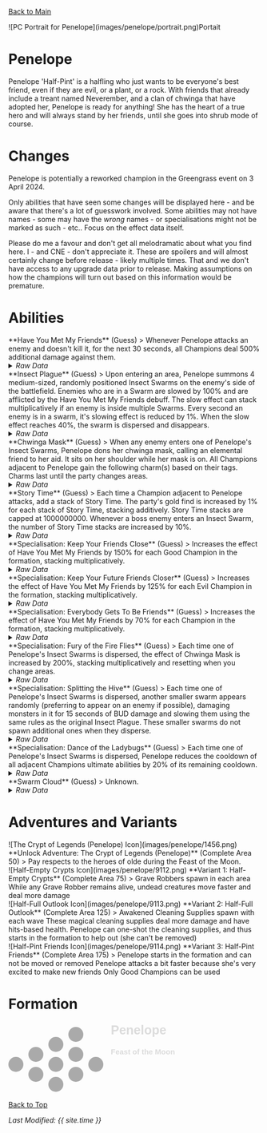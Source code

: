 [Back to Main](index.md)

<span class="championPortraitsRow">
    <span class="championPortraitsImage">
        ![PC Portrait for Penelope](images/penelope/portrait.png)Portait
    </span>
</span>

# Penelope

Penelope 'Half-Pint' is a halfling who just wants to be everyone's best friend, even if they are evil, or a plant, or a rock. With friends that already include a treant named Neverember, and a clan of chwinga that have adopted her, Penelope is ready for anything! She has the heart of a true hero and will always stand by her friends, until she goes into shrub mode of course.

# Changes

Penelope is potentially a reworked champion in the Greengrass event on 3 April 2024.

Only abilities that have seen some changes will be displayed here - and be aware that there's a lot of guesswork involved. Some abilities may not have names - some may have the *wrong* names - or specialisations might not be marked as such - etc.. Focus on the effect data itself.

Please do me a favour and don't get all melodramatic about what you find here. I - and CNE - don't appreciate it. These are spoilers and will almost certainly change before release - likely multiple times. That and we don't have access to any upgrade data prior to release. Making assumptions on how the champions will turn out based on this information would be premature.

# Abilities

<div markdown="1" class="abilityBorder"><div markdown="1" class="abilityBorderInner">
**Have You Met My Friends** (Guess)
> Whenever Penelope attacks an enemy and doesn't kill it, for the next 30 seconds, all Champions deal 500% additional damage against them.
<details><summary><em>Raw Data</em></summary>
<p>
<pre>
{
    "id": 1905,
    "flavour_text": "",
    "description": {
        "desc": "Whenever Penelope attacks an enemy and doesn't kill it, for the next 30 seconds, all Champions deal $(amount)% additional damage against them."
    },
    "effect_keys": [
        {
            "off_when_benched": true,
            "effect_string": "penelope_have_you_met_my_friends_v2,500",
            "debuffing_attack_ids": [
                334
            ],
            "debuff_effects": [
                {
                    "effect_string": "increase_monster_damage,$amount",
                    "active_graphic_id": 664,
                    "active_graphic_x": 0,
                    "active_graphic_y": -40,
                    "for_time": 30,
                    "time_stack_type": "time_reset",
                    "stack_across_effects": true,
                    "use_collection_source": true
                }
            ]
        }
    ],
    "requirements": "",
    "graphic_id": 9105,
    "large_graphic_id": 9104,
    "properties": {
        "is_formation_ability": true,
        "owner_use_outgoing_description": true,
        "retain_on_slot_changed": true
    }
}
</pre>
</p>
</details>
</div></div>

<div markdown="1" class="abilityBorder"><div markdown="1" class="abilityBorderInner">
**Insect Plague** (Guess)
> Upon entering an area, Penelope summons 4 medium-sized, randomly positioned Insect Swarms on the enemy's side of the battlefield. Enemies who are in a Swarm are slowed by 100% and are afflicted by the Have You Met My Friends debuff. The slow effect can stack multiplicatively if an enemy is inside multiple Swarms. Every second an enemy is in a swarm, it's slowing effect is reduced by 1%. When the slow effect reaches 40%, the swarm is dispersed and disappears.
<details><summary><em>Raw Data</em></summary>
<p>
<pre>
{
    "id": 1906,
    "flavour_text": "",
    "description": {
        "desc": "Upon entering an area, Penelope summons 4 medium-sized, randomly positioned Insect Swarms on the enemy's side of the battlefield. Enemies who are in a Swarm are slowed by $(amount)% and are afflicted by the Have You Met My Friends debuff. The slow effect can stack multiplicatively if an enemy is inside multiple Swarms. Every second an enemy is in a swarm, it's slowing effect is reduced by $(slow_reduction_per_second)%. When the slow effect reaches $(min_slow_amount)%, the swarm is dispersed and disappears."
    },
    "effect_keys": [
        {
            "off_when_benched": true,
            "show_description": false,
            "effect_string": "penelope_insect_plague,100",
            "slow_reduction_per_second": 1,
            "min_slow_amount": 40,
            "aoe_radius": 150,
            "debuff_effects": [
                {
                    "effect_string": "monster_speed_reduce,0",
                    "amount_expr": "upgrade_amount(14700,0)",
                    "use_collection_source": false
                }
            ]
        },
        {
            "off_when_benched": true,
            "show_description": false,
            "effect_string": "penelope_insect_plague,100",
            "slow_reduction_per_second": 1,
            "min_slow_amount": 40,
            "aoe_radius": 150,
            "debuff_effects": [
                {
                    "effect_string": "monster_speed_reduce,0",
                    "amount_expr": "upgrade_amount(14700,1)",
                    "use_collection_source": false
                }
            ]
        },
        {
            "off_when_benched": true,
            "show_description": false,
            "effect_string": "penelope_insect_plague,100",
            "slow_reduction_per_second": 1,
            "min_slow_amount": 40,
            "aoe_radius": 150,
            "debuff_effects": [
                {
                    "effect_string": "monster_speed_reduce,0",
                    "amount_expr": "upgrade_amount(14700,2)",
                    "use_collection_source": false
                }
            ]
        },
        {
            "off_when_benched": true,
            "show_description": false,
            "effect_string": "penelope_insect_plague,100",
            "slow_reduction_per_second": 1,
            "min_slow_amount": 40,
            "aoe_radius": 150,
            "debuff_effects": [
                {
                    "effect_string": "monster_speed_reduce,0",
                    "amount_expr": "upgrade_amount(14700,3)",
                    "use_collection_source": false
                }
            ]
        }
    ],
    "requirements": "",
    "graphic_id": 0,
    "large_graphic_id": 0,
    "properties": {
        "is_formation_ability": true,
        "formation_circle_icon": false,
        "indexed_effect_properties": true,
        "per_effect_index_bonuses": true,
        "retain_on_slot_changed": true
    }
}
</pre>
</p>
</details>
</div></div>

<div markdown="1" class="abilityBorder"><div markdown="1" class="abilityBorderInner">
**Chwinga Mask** (Guess)
> When any enemy enters one of Penelope's Insect Swarms, Penelope dons her chwinga mask, calling an elemental friend to her aid. It sits on her shoulder while her mask is on. All Champions adjacent to Penelope gain the following charm(s) based on their tags. Charms last until the party changes areas.
<details><summary><em>Raw Data</em></summary>
<p>
<pre>
{
    "id": 1907,
    "flavour_text": "",
    "description": {
        "desc": "When any enemy enters one of Penelope's Insect Swarms, Penelope dons her chwinga mask, calling an elemental friend to her aid. It sits on her shoulder while her mask is on. All Champions adjacent to Penelope gain the following charm(s) based on their tags. Charms last until the party changes areas."
    },
    "effect_keys": [
        {
            "show_description": false,
            "effect_string": "penelope_chwinga_mask_v2",
            "buff_indicies": [
                1,
                2,
                3,
                4,
                5,
                6,
                7,
                8
            ]
        },
        {
            "apply_manually": true,
            "effect_string": "heal,100",
            "targets": [
                "adj"
            ],
            "filter_targets": [
                {
                    "type": "hero_expr",
                    "hero_expr": "HasTag(`tanking`)"
                }
            ],
            "amount_updated_listeners": [
                "slot_changed"
            ],
            "override_key_desc": "Healing Charm - Penelope heals $target for $amount every second"
        },
        {
            "apply_manually": true,
            "effect_string": "hero_dps_multiplier_mult,400",
            "targets": [
                "all"
            ],
            "amount_func": "mult",
            "stack_func": "per_hero_attribute",
            "per_hero_expr": "HasTag(`healing`) || HasTag(`support`) || HasTag(`gold`)",
            "per_hero_targets": [
                "adj"
            ],
            "amount_updated_listeners": [
                "slot_changed"
            ],
            "use_computed_amount_for_description": true,
            "override_key_desc": "Tools for the Job Charm - Penelope increases the damage of all Champions by $amount%"
        },
        {
            "apply_manually": true,
            "effect_string": "do_nothing",
            "stack_func": "per_hero_attribute",
            "per_hero_expr": "HasTag(`healing`) || HasTag(`support`) || HasTag(`gold`)",
            "per_hero_targets": [
                "adj"
            ]
        },
        {
            "apply_manually": true,
            "show_description": false,
            "effect_string": "do_nothing",
            "stack_func": "per_hero_attribute",
            "per_hero_expr": "HasTag(`tanking`)",
            "per_hero_targets": [
                "adj"
            ]
        },
        {
            "apply_manually": true,
            "show_description": false,
            "effect_string": "expression_on_trigger,slot_changed",
            "triggers": [
                {
                    "name": "on_broadcast_trigger",
                    "params": [
                        "penelope_chwinga_applied"
                    ]
                }
            ],
            "per_trigger_expr": "BroadcastTrigger(`penelope_support_trigger`, GetUpgradeStacks(14701, 3)) && BroadcastTrigger(`penelope_tanking_trigger`, GetUpgradeStacks(14701, 4))"
        },
        {
            "apply_manually": true,
            "show_description": false,
            "effect_string": "do_nothing",
            "active_graphic_id": 9098,
            "active_graphic_y": -40,
            "max_stacks": 6,
            "active_graphic_frame_from_stacks": true,
            "more_triggers": [
                {
                    "trigger": "on_broadcast_stacks,penelope_support_trigger",
                    "action": {
                        "type": "set_stacks"
                    }
                }
            ]
        },
        {
            "apply_manually": true,
            "show_description": false,
            "effect_string": "do_nothing",
            "active_graphic_id": 9097,
            "active_graphic_y": -40,
            "max_stacks": 6,
            "active_graphic_frame_from_stacks": true,
            "more_triggers": [
                {
                    "trigger": "on_broadcast_stacks,penelope_tanking_trigger",
                    "action": {
                        "type": "set_stacks"
                    }
                }
            ]
        },
        {
            "apply_manually": true,
            "show_description": false,
            "effect_string": "hero_graphic_override",
            "skin_property_prefix": "chwinga",
            "override_graphic_id": 9095,
            "active_graphic_id": 9096,
            "active_graphic_y": -40
        }
    ],
    "requirements": "",
    "graphic_id": 9107,
    "large_graphic_id": 9106,
    "properties": {
        "is_formation_ability": true,
        "indexed_effect_properties": true,
        "per_effect_index_bonuses": true,
        "retain_on_slot_changed": true
    }
}
</pre>
</p>
</details>
</div></div>

<div markdown="1" class="abilityBorder"><div markdown="1" class="abilityBorderInner">
**Story Time** (Guess)
> Each time a Champion adjacent to Penelope attacks, add a stack of Story Time. The party's gold find is increased by 1% for each stack of Story Time, stacking additively. Story Time stacks are capped at 1000000000. Whenever a boss enemy enters an Insect Swarm, the number of Story Time stacks are increased by 10%.
<details><summary><em>Raw Data</em></summary>
<p>
<pre>
{
    "id": 1908,
    "flavour_text": "",
    "description": {
        "desc": "Each time a Champion adjacent to Penelope attacks, add a stack of Story Time. The party's gold find is increased by $(not_buffed amount)% for each stack of Story Time, stacking additively. Story Time stacks are capped at $(max_stacks). Whenever a boss enemy enters an Insect Swarm, the number of Story Time stacks are increased by $(boss_percent)%."
    },
    "effect_keys": [
        {
            "effect_string": "gold_multiplier_mult,1",
            "max_stacks": 1000000000,
            "boss_percent": 10,
            "more_triggers": [
                {
                    "trigger": "on_broadcast_stacks,penelope_adj_attack",
                    "action": {
                        "type": "add_stacks"
                    }
                },
                {
                    "trigger": "on_broadcast_stacks,penelope_boss_entered_swarm",
                    "action": {
                        "type": "add_percent",
                        "percent": 10
                    }
                }
            ],
            "stacks_multiply": false,
            "show_bonus": true,
            "stack_title": "Story Time Stacks"
        },
        {
            "show_description": false,
            "effect_string": "stacks_data_binder_safe",
            "index": 0,
            "stat_name": "penelope_story_time_stacks",
            "is_instanced_stat": true,
            "use_stat_defs": true
        },
        {
            "show_description": false,
            "effect_string": "broadcast_on_trigger,penelope_adj_attack,hero_targeted_by_effect_attacked",
            "targets": [
                "adj"
            ]
        }
    ],
    "requirements": "",
    "graphic_id": 0,
    "large_graphic_id": 0,
    "properties": {
        "is_formation_ability": true,
        "formation_circle_icon": false,
        "indexed_effect_properties": true,
        "per_effect_index_bonuses": true,
        "retain_on_slot_changed": true
    }
}
</pre>
</p>
</details>
</div></div>

<div markdown="1" class="abilityBorder"><div markdown="1" class="abilityBorderInner">
**Specialisation: Keep Your Friends Close** (Guess)
> Increases the effect of Have You Met My Friends by 150% for each Good Champion in the formation, stacking multiplicatively.
<details><summary><em>Raw Data</em></summary>
<p>
<pre>
{
    "id": 1909,
    "flavour_text": "",
    "description": {
        "desc": "Increases the effect of Have You Met My Friends by $(amount)% for each Good Champion in the formation, stacking multiplicatively."
    },
    "effect_keys": [
        {
            "show_description": false,
            "off_when_benched": true,
            "outgoing_buffs": false,
            "effect_string": "pre_stack_amount,150"
        },
        {
            "effect_string": "buff_upgrade_by_tag_mult,0,good,14699",
            "amount_expr": "upgrade_amount(14703,0)",
            "show_bonus": true,
            "stacks_multiply": true,
            "stack_title": "Good Champions"
        }
    ],
    "requirements": "",
    "graphic_id": 0,
    "large_graphic_id": 0,
    "properties": {
        "is_formation_ability": true,
        "owner_use_outgoing_description": true,
        "type": "upgrade",
        "formation_circle_icon": false,
        "indexed_effect_properties": true,
        "per_effect_index_bonuses": true,
        "default_bonus_index": 0,
        "spec_option_post_apply_info": "Good Champions in Formation: $num_stacks___2"
    }
}
</pre>
</p>
</details>
</div></div>

<div markdown="1" class="abilityBorder"><div markdown="1" class="abilityBorderInner">
**Specialisation: Keep Your Future Friends Closer** (Guess)
> Increases the effect of Have You Met My Friends by 125% for each Evil Champion in the formation, stacking multiplicatively.
<details><summary><em>Raw Data</em></summary>
<p>
<pre>
{
    "id": 1910,
    "flavour_text": "",
    "description": {
        "desc": "Increases the effect of Have You Met My Friends by $(amount)% for each Evil Champion in the formation, stacking multiplicatively."
    },
    "effect_keys": [
        {
            "show_description": false,
            "off_when_benched": true,
            "outgoing_buffs": false,
            "effect_string": "pre_stack_amount,125"
        },
        {
            "effect_string": "buff_upgrade_by_tag_mult,0,evil,14699",
            "amount_expr": "upgrade_amount(14704,0)",
            "show_bonus": true,
            "stacks_multiply": true,
            "stack_title": "Evil Champions"
        }
    ],
    "requirements": "",
    "graphic_id": 0,
    "large_graphic_id": 0,
    "properties": {
        "is_formation_ability": true,
        "owner_use_outgoing_description": true,
        "type": "upgrade",
        "formation_circle_icon": false,
        "indexed_effect_properties": true,
        "per_effect_index_bonuses": true,
        "default_bonus_index": 0,
        "spec_option_post_apply_info": "Evil Champions in Formation: $num_stacks___2"
    }
}
</pre>
</p>
</details>
</div></div>

<div markdown="1" class="abilityBorder"><div markdown="1" class="abilityBorderInner">
**Specialisation: Everybody Gets To Be Friends** (Guess)
> Increases the effect of Have You Met My Friends by 70% for each Champion in the formation, stacking multiplicatively.
<details><summary><em>Raw Data</em></summary>
<p>
<pre>
{
    "id": 1911,
    "flavour_text": "",
    "description": {
        "desc": "Increases the effect of Have You Met My Friends by $(amount)% for each Champion in the formation, stacking multiplicatively."
    },
    "effect_keys": [
        {
            "show_description": false,
            "off_when_benched": true,
            "outgoing_buffs": false,
            "effect_string": "pre_stack_amount,70"
        },
        {
            "effect_string": "buff_upgrade_per_crusader,0,14699",
            "amount_expr": "upgrade_amount(14705,0)",
            "show_bonus": true,
            "stacks_multiply": true,
            "stack_title": "Champions"
        }
    ],
    "requirements": "",
    "graphic_id": 0,
    "large_graphic_id": 0,
    "properties": {
        "is_formation_ability": true,
        "owner_use_outgoing_description": true,
        "type": "upgrade",
        "formation_circle_icon": false,
        "indexed_effect_properties": true,
        "per_effect_index_bonuses": true,
        "default_bonus_index": 0,
        "spec_option_post_apply_info": "Champions in Formation: $num_stacks___2"
    }
}
</pre>
</p>
</details>
</div></div>

<div markdown="1" class="abilityBorder"><div markdown="1" class="abilityBorderInner">
**Specialisation: Fury of the Fire Flies** (Guess)
> Each time one of Penelope's Insect Swarms is dispersed, the effect of Chwinga Mask is increased by 200%, stacking multiplicatively and resetting when you change areas.
<details><summary><em>Raw Data</em></summary>
<p>
<pre>
{
    "id": 1912,
    "flavour_text": "",
    "description": {
        "desc": "Each time one of Penelope's Insect Swarms is dispersed, the effect of Chwinga Mask is increased by $(not_buffed amount)%, stacking multiplicatively and resetting when you change areas."
    },
    "effect_keys": [
        {
            "effect_string": "buff_upgrade,200,14701",
            "more_triggers": [
                {
                    "trigger": "on_broadcast_stacks,penelope_swarm_dispersed",
                    "action": {
                        "type": "add_stacks"
                    }
                },
                {
                    "trigger": "area_changed",
                    "action": {
                        "type": "reset"
                    }
                }
            ],
            "stacks_multiply": true,
            "show_bonus": true,
            "stack_title": "Dispersed Swarms Stacks"
        },
        {
            "effect_string": "penelope_fury_of_the_fire_flies"
        }
    ],
    "requirements": "",
    "graphic_id": 0,
    "large_graphic_id": 0,
    "properties": {
        "is_formation_ability": true,
        "type": "upgrade",
        "formation_circle_icon": false,
        "indexed_effect_properties": true,
        "per_effect_index_bonuses": true,
        "retain_on_slot_changed": true
    }
}
</pre>
</p>
</details>
</div></div>

<div markdown="1" class="abilityBorder"><div markdown="1" class="abilityBorderInner">
**Specialisation: Splitting the Hive** (Guess)
> Each time one of Penelope's Insect Swarms is dispersed, another smaller swarm appears randomly (preferring to appear on an enemy if possible), damaging monsters in it for 15 seconds of BUD damage and slowing them using the same rules as the original Insect Plague. These smaller swarms do not spawn additional ones when they disperse.
<details><summary><em>Raw Data</em></summary>
<p>
<pre>
{
    "id": 1913,
    "flavour_text": "",
    "description": {
        "desc": "Each time one of Penelope's Insect Swarms is dispersed, another smaller swarm appears randomly (preferring to appear on an enemy if possible), damaging monsters in it for $(seconds_of_bud) seconds of BUD damage and slowing them using the same rules as the original Insect Plague. These smaller swarms do not spawn additional ones when they disperse."
    },
    "effect_keys": [
        {
            "off_when_benched": true,
            "show_description": false,
            "effect_string": "penelope_splitting_the_hive,100",
            "aoe_radius": 100,
            "seconds_of_bud": 15,
            "debuff_effects": [
                {
                    "effect_string": "monster_speed_reduce,0",
                    "amount_expr": "upgrade_amount(14707,0)",
                    "use_collection_source": false
                }
            ]
        },
        {
            "off_when_benched": true,
            "show_description": false,
            "effect_string": "penelope_splitting_the_hive,100",
            "aoe_radius": 100,
            "seconds_of_bud": 15,
            "debuff_effects": [
                {
                    "effect_string": "monster_speed_reduce,0",
                    "amount_expr": "upgrade_amount(14707,1)",
                    "use_collection_source": false
                }
            ]
        },
        {
            "off_when_benched": true,
            "show_description": false,
            "effect_string": "penelope_splitting_the_hive,100",
            "aoe_radius": 100,
            "seconds_of_bud": 15,
            "debuff_effects": [
                {
                    "effect_string": "monster_speed_reduce,0",
                    "amount_expr": "upgrade_amount(14707,2)",
                    "use_collection_source": false
                }
            ]
        },
        {
            "off_when_benched": true,
            "show_description": false,
            "effect_string": "penelope_splitting_the_hive,100",
            "aoe_radius": 100,
            "seconds_of_bud": 15,
            "debuff_effects": [
                {
                    "effect_string": "monster_speed_reduce,0",
                    "amount_expr": "upgrade_amount(14707,3)",
                    "use_collection_source": false
                }
            ]
        }
    ],
    "requirements": "",
    "graphic_id": 0,
    "large_graphic_id": 0,
    "properties": {
        "is_formation_ability": true,
        "type": "upgrade",
        "formation_circle_icon": false,
        "indexed_effect_properties": true,
        "per_effect_index_bonuses": true,
        "retain_on_slot_changed": true
    }
}
</pre>
</p>
</details>
</div></div>

<div markdown="1" class="abilityBorder"><div markdown="1" class="abilityBorderInner">
**Specialisation: Dance of the Ladybugs** (Guess)
> Each time one of Penelope's Insect Swarms is dispersed, Penelope reduces the cooldown of all adjacent Champions ultimate abilities by 20% of its remaining cooldown.
<details><summary><em>Raw Data</em></summary>
<p>
<pre>
{
    "id": 1914,
    "flavour_text": "",
    "description": {
        "desc": "Each time one of Penelope's Insect Swarms is dispersed, Penelope reduces the cooldown of all adjacent Champions ultimate abilities by $(amount)% of its remaining cooldown."
    },
    "effect_keys": [
        {
            "effect_string": "penelope_dance_of_the_ladybugs,20"
        }
    ],
    "requirements": "",
    "graphic_id": 0,
    "large_graphic_id": 0,
    "properties": {
        "is_formation_ability": true,
        "type": "upgrade",
        "formation_circle_icon": false,
        "indexed_effect_properties": true,
        "per_effect_index_bonuses": true,
        "retain_on_slot_changed": true
    }
}
</pre>
</p>
</details>
</div></div>

<div markdown="1" class="abilityBorder"><div markdown="1" class="abilityBorderInner">
**Swarm Cloud** (Guess)
> Unknown.
<details><summary><em>Raw Data</em></summary>
<p>
<pre>
{
    "id": 22717,
    "graphic": "Effects/Effect_Penelope_SwarmCloud",
    "v": 3,
    "fs": 0,
    "p": 0,
    "type": 1,
    "export_params": {
        "uses": [
            "effect"
        ],
        "export_animation": true
    }
}
</pre>
</p>
</details>
</div></div>

# Adventures and Variants

<div markdown="1" class="abilityBorder"><div markdown="1" class="abilityBorderInner">
![The Crypt of Legends (Penelope) Icon](images/penelope/1456.png) **Unlock Adventure: The Crypt of Legends (Penelope)** (Complete Area 50)
> Pay respects to the heroes of olde during the Feast of the Moon.
</div></div>
<div markdown="1" class="abilityBorder"><div markdown="1" class="abilityBorderInner">
![Half-Empty Crypts Icon](images/penelope/9112.png) **Variant 1: Half-Empty Crypts** (Complete Area 75)
> Grave Robbers spawn in each area While any Grave Robber remains alive, undead creatures move faster and deal more damage
</div></div>
<div markdown="1" class="abilityBorder"><div markdown="1" class="abilityBorderInner">
![Half-Full Outlook Icon](images/penelope/9113.png) **Variant 2: Half-Full Outlook** (Complete Area 125)
> Awakened Cleaning Supplies spawn with each wave These magical cleaning supplies deal more damage and have hits-based health. Penelope can one-shot the cleaning supplies, and thus starts in the formation to help out (she can't be removed)
</div></div>
<div markdown="1" class="abilityBorder"><div markdown="1" class="abilityBorderInner">
![Half-Pint Friends Icon](images/penelope/9114.png) **Variant 3: Half-Pint Friends** (Complete Area 175)
> Penelope starts in the formation and can not be moved or removed Penelope attacks a bit faster because she's very excited to make new friends Only Good Champions can be used
</div></div>

# Formation

<span class="formationBorder">
    <svg xmlns="http://www.w3.org/2000/svg" id="Penelope" fill="#aaa" data-formationName="Penelope" data-campaignName="Feast of the Moon" width="338" height="140"><circle cx="175" cy="85" r="15"/><circle cx="135" cy="25" r="15"/><circle cx="135" cy="65" r="15"/><circle cx="135" cy="105" r="15"/><circle cx="95" cy="45" r="15"/><circle cx="95" cy="85" r="15"/><circle cx="95" cy="125" r="15"/><circle cx="55" cy="65" r="15"/><circle cx="55" cy="105" r="15"/><circle cx="15" cy="85" r="15"/><text x="205" y="25" fill="#dcdcdc" font-size="25" font-family="Arial" font-weight="bold">Penelope</text><text x="205" y="65" fill="#dcdcdc" font-size="15" font-family="Arial" font-weight="bold">Feast of the Moon</text></svg>
</span>

[Back to Top](#top)

*Last Modified: {{ site.time }}*